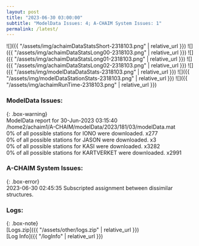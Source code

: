 ```yaml
---
layout: post
title: "2023-06-30 03:00:00"
subtitle: "ModelData Issues: 4; A-CHAIM System Issues: 1"
permalink: /latest/
---
```


![]({{ "/assets/img/achaimDataStatsShort-2318103.png" | relative_url }})
![]({{ "/assets/img/achaimDataStatsLong00-2318103.png" | relative_url }})
![]({{ "/assets/img/achaimDataStatsLong01-2318103.png" | relative_url }})
![]({{ "/assets/img/achaimDataStatsLong02-2318103.png" | relative_url }})
![]({{ "/assets/img/modelDataDataStats-2318103.png" | relative_url }})
![]({{ "/assets/img/modelDataStationStats-2318103.png" | relative_url }})
![]({{ "/assets/img/achaimRunTime-2318103.png" | relative_url }})


### ModelData Issues:  
  
{: .box-warning}  
 ModelData report for 30-Jun-2023 03:15:40   
 /home2/achaim1/A-CHAIM/modelData/2023/181/03/modelData.mat   
 0% of all possible stations for IONO were downloaded. x277   
 0% of all possible stations for JASON were downloaded. x3   
 0% of all possible stations for KASI were downloaded. x3282   
 0% of all possible stations for KARTVERKET were downloaded. x2991   
  
### A-CHAIM System Issues:  
  
{: .box-error}  
2023-06-30 02:45:35 Subscripted assignment between dissimilar structures.  

### Logs:  
  
{: .box-note}  
[Logs.zip]({{ "/assets/other/logs.zip" | relative_url }})  
[Log Info]({{ "/logInfo" | relative_url }})  
